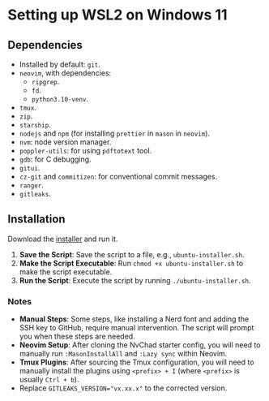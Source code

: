# Setting up WSL2 on Windows 11

## Dependencies

- Installed by default: `git`.
- `neovim`, with dependencies:
  - `ripgrep`.
  - `fd`.
  - `python3.10-venv`.
- `tmux`.
- `zip`.
- `starship`.
- `nodejs` and `npm` (for installing `prettier` in `mason` in `neovim`).
- `nvm`: node version manager.
- `poppler-utils`: for using `pdftotext` tool.
- `gdb`: for C debugging.
- `gitui`.
- `cz-git` and `commitizen`: for conventional commit messages.
- `ranger`.
- `gitleaks`.

## Installation

Download the [installer](./ubuntu-installer.sh) and run it.

1. **Save the Script**: Save the script to a file, e.g., `ubuntu-installer.sh`.
2. **Make the Script Executable**: Run `chmod +x ubuntu-installer.sh` to make the script executable.
3. **Run the Script**: Execute the script by running `./ubuntu-installer.sh`.

### Notes

- **Manual Steps**: Some steps, like installing a Nerd font and adding the SSH key to GitHub, require manual intervention. The script will prompt you when these steps are needed.
- **Neovim Setup**: After cloning the NvChad starter config, you will need to manually run `:MasonInstallAll` and `:Lazy sync` within Neovim.
- **Tmux Plugins**: After sourcing the Tmux configuration, you will need to manually install the plugins using `<prefix> + I` (where `<prefix>` is usually `Ctrl + b`).
- Replace `GITLEAKS_VERSION="vx.xx.x"` to the corrected version.
